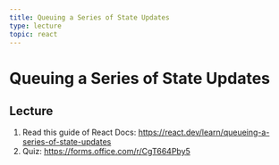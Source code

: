 ```yaml
---
title: Queuing a Series of State Updates
type: lecture
topic: react
---
```


# Queuing a Series of State Updates

## Lecture

1. Read this guide of React Docs: https://react.dev/learn/queueing-a-series-of-state-updates
2. Quiz: https://forms.office.com/r/CgT664Pby5
